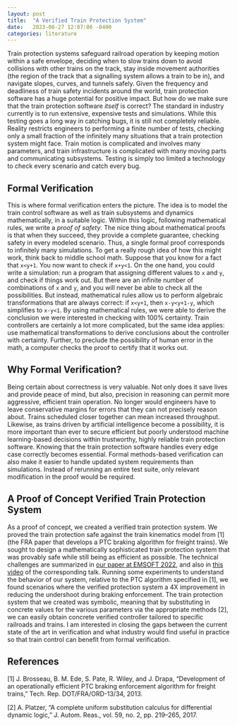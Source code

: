 ```yaml
---
layout: post
title:  "A Verified Train Protection System"
date:   2023-06-27 12:07:06 -0400
categories: literature
---
```


Train protection systems safeguard railroad operation by keeping motion within a safe envelope, deciding when to slow trains down to avoid collisions with other trains on the track, stay inside movement authorities (the region of the track that a signalling system allows a train to be in), and navigate slopes, curves, and tunnels safely.
Given the frequency and deadliness of train safety incidents around the world, train protection software has a huge potential for positive impact.
But how do we make sure that the train protection software _itself_ is correct?
The standard in industry currently is to run extensive, expensive tests and simulations.
While this testing goes a long way in catching bugs, it is still not completely reliable.
Reality restricts engineers to performing a finite number of tests, checking only a small fraction of the infinitely many situations that a train protection system might face.
Train motion is complicated and involves many parameters, and train infrastructure is complicated with many moving parts and communicating subsystems.
Testing is simply too limited a technology to check every scenario and catch every bug.

## Formal Verification

This is where formal verification enters the picture.
The idea is to model the train control software as well as train subsystems and dynamics mathematically, in a suitable logic.
Within this logic, following mathematical rules, we write a _proof of safety_.
The nice thing about mathematical proofs is that when they succeed, they provide a complete guarantee, checking safety in every modeled scenario.
Thus, a single formal proof corresponds to infinitely many simulations.
To get a really rough idea of how this might work, think back to middle school math.
Suppose that you know for a fact that `x<y+1`.
You now want to check if `x+y<1`.
On the one hand, you could write a simulation: run a program that assigning different values to `x` and `y`, and check if things work out. But there are an infinite number of combinations of `x` and `y`, and you will never be able to check all the possibilities.
But instead, mathematical rules allow us to perform algebraic transformations that are always correct: if `x<y+1`, then `x-y<y+1-y`, which simplifies to `x-y<1`.
By using mathematical rules, we were able to derive the conclusion we were interested in checking with 100% certainty.
Train controllers are certainly a lot more complicated, but the same idea applies: use mathematical transformations to derive conclusions about the controller with certainty.
Further, to preclude the possibility of human error in the math, a computer checks the proof to certify that it works out.

## Why Formal Verification?

Being certain about correctness is very valuable.
Not only does it save lives and provide peace of mind, but also, precision in reasoning can permit more aggressive, efficient train operation.
No longer would engineers have to leave conservative margins for errors that they can not precisely reason about.
Trains scheduled closer together can mean increased throughput.
Likewise, as trains driven by artificial intelligence become a possibility, it is more important than ever to secure efficient but poorly understood machine learning-based decisions within trustworthy, highly reliable train protection software.
Knowing that the train protection software handles every edge case correctly becomes essential.
Formal methods-based verification can also make it easier to handle updated system requirements than simulations.
Instead of rerunning an entire test suite, only relevant modification in the proof would be required.

## A Proof of Concept Verified Train Protection System

As a proof of concept, we created a verified train protection system.
We proved the train protection safe against the train kinematics model from [1] (the FRA paper that develops a PTC braking algorithm for freight trains).
We sought to design a mathematically sophisticated train protection system that was provably safe while still being as efficient as possible.
The technical challenges are summarized in [our paper at EMSOFT 2022](assets/train-control-emsoft-preprint.pdf), and also in [this video](https://www.youtube.com/watch?v=TKRSZA_61cM) of the corresponding talk.
Running some experiments to understand the behavior of our system, relative to the PTC algorithm specified in [1], we found scenarios where the verified protection system a 4X improvement in reducing the undershoot during braking enforcement.
The train protection system that we created was symbolic, meaning that by substituting in concrete values for the various parameters via the appropriate methods [2], we can easily obtain concrete verified controller tailored to specific railroads and trains.
I am interested in closing the gaps between the current state of the art in verification and what industry would find useful in practice so that train control can benefit from formal verification.

## References

[1] J. Brosseau, B. M. Ede, S. Pate, R. Wiley, and J. Drapa, “Development of an operationally efficient PTC braking enforcement algorithm for freight trains,” Tech. Rep. DOT/FRA/ORD-13/34, 2013.

[2] A. Platzer, “A complete uniform substitution calculus for differential dynamic logic,” J. Autom. Reas., vol. 59, no. 2, pp. 219–265, 2017.